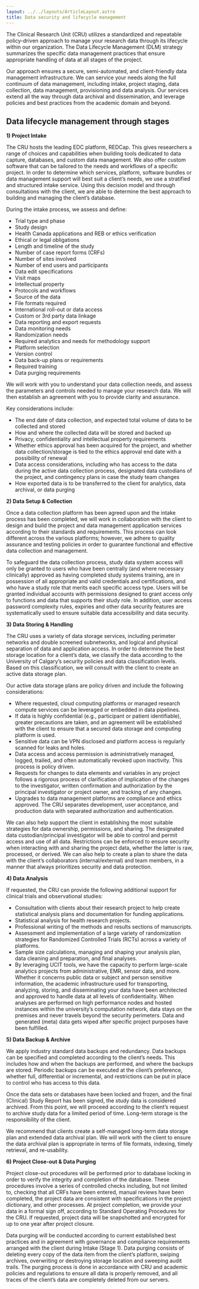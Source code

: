 ```yaml
---
layout: ../../layouts/ArticleLayout.astro
title: Data security and lifecycle management
---
```


The Clinical Research Unit (CRU) utilizes a standardized and repeatable policy-driven approach to manage your research data through its lifecycle within our organization. The Data Lifecycle Management (DLM) strategy summarizes the specific data management practices that ensure appropriate handling of data at all stages of the project.

Our approach ensures a secure, semi-automated, and client-friendly data management infrastructure. We can service your needs along the full continuum of data management, including intake, project staging, data collection, data management, provisioning and data analysis. Our services extend all the way through data archival and dissemination, and leverage policies and best practices from the academic domain and beyond.

<div class="pt-12"></div>

<h2>Data lifecycle management through stages</h2>

<div class="pt-4"></div>

__1) Project Intake__

The CRU hosts the leading EDC platform, REDCap. This gives researchers a range of choices and capabilities when building tools dedicated to data capture, databases, and custom data management. We also offer custom software that can be tailored to the needs and workflows of a specific project. In order to determine which services, platform, software bundles or data management support will best suit a client’s needs, we use a stratified and structured intake service. Using this decision model and through consultations with the client, we are able to determine the best approach to building and managing the client’s database.

During the intake process, we assess and define:
<ul class='columns-2'>
    <li>Trial type and phase</li>
    <li>Study design</li>
    <li>Health Canada applications and REB or ethics verification</li>
    <li>Ethical or legal obligations</li>
    <li>Length and timeline of the study</li>
    <li>Number of case report forms (CRFs)</li>
    <li>Number of sites involved</li>
    <li>Number of end users and participants</li>
    <li>Data edit specifications</li>
    <li>Visit maps</li>
    <li>Intellectual property </li>
    <li>Protocols and workflows</li>
    <li>Source of the data</li>
    <li>File formats required</li>
    <li>International roll-out or data access</li>
    <li>Custom or 3rd party data linkage</li>
    <li>Data reporting and export requests</li>
    <li>Data monitoring needs</li>
    <li>Randomization needs</li>
    <li>Required analytics and needs for methodology support</li>
    <li>Platform selection</li>
    <li>Version control</li>
    <li>Data back-up plans or requirements</li>
    <li>Required training</li>
    <li>Data purging requirements </li>
</ul>

We will work with you to understand your data collection needs, and assess the parameters and controls needed to manage your research data. We will then establish an agreement with you to provide clarity and assurance.

Key considerations include:
- The end date of data collection, and expected total volume of data to be collected and stored
- How and where the collected data will be stored and backed up
- Privacy, confidentiality and intellectual property requirements
- Whether ethics approval has been acquired for the project, and whether data collection/storage is tied to the ethics approval end date with a possibility of renewal
- Data access considerations, including who has access to the data during the active data collection process, designated data custodians of the project, and contingency plans in case the study team changes
- How exported data is to be transferred to the client for analytics, data archival, or data purging

<div class="pt-4"></div>

__2) Data Setup & Collection__

Once a data collection platform has been agreed upon and the intake process has been completed, we will work in collaboration with the client to design and build the project and data management application services according to their standards and requirements. This process can look different across the various platforms; however, we adhere to quality assurance and testing policies in order to guarantee functional and effective data collection and management.

To safeguard the data collection process, study data system access will only be granted to users who have been centrally (and where necessary clinically) approved as having completed study systems training, are in possession of all appropriate and valid credentials and certifications, and who have a study role that merits each specific access type. Users will be granted individual accounts with permissions designed to grant access only to functions and data that supports their study role. In addition, user access password complexity rules, expiries and other data security features are systematically used to ensure suitable data accessibility and data security.

<div class="pt-4"></div>

__3) Data Storing & Handling__

The CRU uses a variety of data storage services, including perimeter networks and double screened subnetworks, and logical and physical separation of data and application access. In order to determine the best storage location for a client’s data, we classify the data according to the University of Calgary’s security policies and data classification levels. Based on this classification, we will consult with the client to create an active data storage plan.

Our active data storage plans are policy driven and include the following considerations:
- Where requested, cloud computing platforms or managed research compute services can be leveraged or embedded in data pipelines.
- If data is highly confidential (e.g., participant or patient identifiable), greater precautions are taken, and an agreement will be established with the client to ensure that a secured data storage and computing platform is used.
- Sensitive data can be VPN disclosed and platform access is regularly scanned for leaks and holes.
- Data access and access permission is administratively managed, logged, trailed, and often automatically revoked upon inactivity. This process is policy driven.
- Requests for changes to data elements and variables in any project follows a rigorous process of clarification of implication of the changes to the investigator, written confirmation and authorization by the principal investigator or project owner, and tracking of any changes.
- Upgrades to data management platforms are compliance and ethics approved. The CRU separates development, user acceptance, and production data with separated authorization and authentication.

We can also help support the client in establishing the most suitable strategies for data ownership, permissions, and sharing. The designated data custodian/principal investigator will be able to control and permit access and use of all data. Restrictions can be enforced to ensure security when interacting with and sharing the project data, whether the latter is raw, processed, or derived. We can also help to create a plan to share the data with the client’s collaborators (internal/external) and team members, in a manner that always prioritizes security and data protection.

<div class="pt-4"></div>

__4) Data Analysis__

If requested, the CRU can provide the following additional support for clinical trials and observational studies:
- Consultation with clients about their research project to help create statistical analysis plans and documentation for funding applications.
- Statistical analysis for health research projects.
- Professional writing of the methods and results sections of manuscripts.
- Assessment and implementation of a large variety of randomization strategies for Randomized Controlled Trials (RCTs) across a variety of platforms.
- Sample size calculations, managing and shaping your analysis plan, data cleaning and preparation, and final analyses.
- By leveraging UCIT tools, we have the capacity to perform large-scale analytics projects from administrative, EMR, sensor data, and more. Whether it concerns public data or subject and person sensitive information, the academic infrastructure used for transporting, analyzing, storing, and disseminating your data have been architected and approved to handle data at all levels of confidentiality. When analyses are performed on high performance nodes and hosted instances within the university’s computation network, data stays on the premises and never travels beyond the security perimeters. Data and generated (meta) data gets wiped after specific project purposes have been fulfilled.

<div class="pt-4"></div>

__5) Data Backup & Archive__

We apply industry standard data backups and redundancy. Data backups can be specified and completed according to the client’s needs. This includes how and when the backups are performed, and where the backups are stored. Periodic backups can be executed at the client’s preference, whether full, differential or incremental, and restrictions can be put in place to control who has access to this data.

Once the data sets or databases have been locked and frozen, and the final (Clinical) Study Report has been signed, the study data is considered archived. From this point, we will proceed according to the client’s request to archive study data for a limited period of time. Long-term storage is the responsibility of the client.

We recommend that clients create a self-managed long-term data storage plan and extended data archival plan. We will work with the client to ensure the data archival plan is appropriate in terms of file formats, indexing, timely retrieval, and re-usability.

<div class="pt-4"></div>

__6) Project Close-out & Data Purging__

Project close-out procedures will be performed prior to database locking in order to verify the integrity and completion of the database. These procedures involve a series of controlled checks including, but not limited to, checking that all CRFs have been entered, manual reviews have been completed, the project data are consistent with specifications in the project dictionary, and other processes. At project completion, we provide your data in a formal sign off, according to Standard Operating Procedures for the CRU. If requested, project data will be snapshotted and encrypted for up to one year after project closure.

Data purging will be conducted according to current established best practices and in agreement with governance and compliance requirements arranged with the client during Intake (Stage 1). Data purging consists of deleting every copy of the data item from the client’s platform, swiping archives, overwriting or destroying storage location and sweeping audit trails. The purging process is done in accordance with CRU and academic policies and regulations to ensure all data is properly removed, and all traces of the client’s data are completely deleted from our servers.